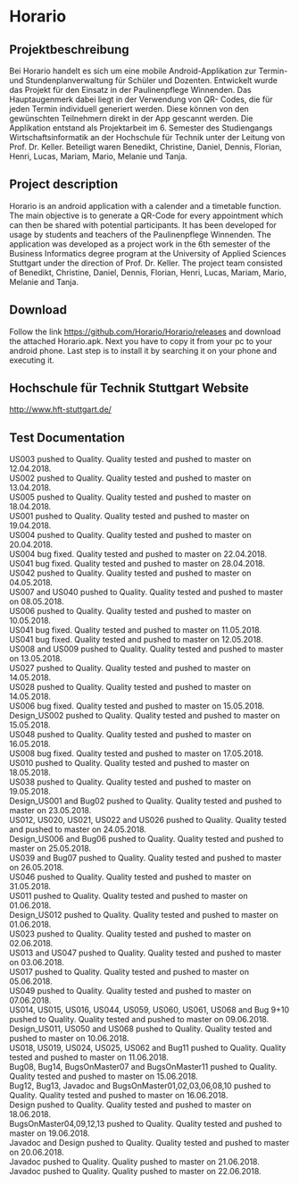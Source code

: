# Horario

## Projektbeschreibung
Bei Horario handelt es sich um eine mobile Android-Applikation zur Termin- und Stundenplanverwaltung für Schüler und Dozenten.
Entwickelt wurde das Projekt für den Einsatz in der Paulinenpflege Winnenden. Das Hauptaugenmerk dabei liegt in der Verwendung von QR-
Codes, die für jeden Termin individuell generiert werden. Diese können von den gewünschten Teilnehmern direkt in der App gescannt 
werden. 
Die Applikation entstand als Projektarbeit im 6. Semester des Studiengangs Wirtschaftsinformatik an der Hochschule für Technik unter 
der Leitung von Prof. Dr. Keller. Beteiligt waren Benedikt, Christine, Daniel, Dennis, Florian, Henri, Lucas, Mariam, Mario, Melanie 
und Tanja.

## Project description
Horario is an android application with a calender and a timetable function. The main objective is to generate a QR-Code for every 
appointment which can then be shared with potential participants. It has been developed for usage by students and teachers of the 
Paulinenpflege Winnenden. 
The application was developed as a project work in the 6th semester of the Business Informatics degree program at the University of 
Applied Sciences Stuttgart under the direction of Prof. Dr. Keller.
The project team consisted of Benedikt, Christine, Daniel, Dennis, Florian, Henri, Lucas, Mariam, Mario, Melanie and Tanja.

## Download
Follow the link https://github.com/Horario/Horario/releases and download the attached Horario.apk. Next you have to copy it from your pc to your android phone. Last step is to install it by searching it on your phone and executing it. 

## Hochschule für Technik Stuttgart Website
http://www.hft-stuttgart.de/


## Test Documentation
US003 pushed to Quality. Quality tested and pushed to master on 12.04.2018.  
US002 pushed to Quality. Quality tested and pushed to master on 13.04.2018.  
US005 pushed to Quality. Quality tested and pushed to master on 18.04.2018.  
US001 pushed to Quality. Quality tested and pushed to master on 19.04.2018.  
US004 pushed to Quality. Quality tested and pushed to master on 20.04.2018.  
US004 bug fixed. Quality tested and pushed to master on 22.04.2018.  
US041 bug fixed. Quality tested and pushed to master on 28.04.2018.  
US042 pushed to Quality. Quality tested and pushed to master on 04.05.2018.  
US007 and US040 pushed to Quality. Quality tested and pushed to master on 08.05.2018.  
US006 pushed to Quality. Quality tested and pushed to master on 10.05.2018.  
US041 bug fixed. Quality tested and pushed to master on 11.05.2018.  
US041 bug fixed. Quality tested and pushed to master on 12.05.2018.  
US008 and US009 pushed to Quality. Quality tested and pushed to master on 13.05.2018.  
US027 pushed to Quality. Quality tested and pushed to master on 14.05.2018.  
US028 pushed to Quality. Quality tested and pushed to master on 14.05.2018.  
US006 bug fixed. Quality tested and pushed to master on 15.05.2018.  
Design_US002 pushed to Quality. Quality tested and pushed to master on 15.05.2018.  
US048 pushed to Quality. Quality tested and pushed to master on 16.05.2018.  
US008 bug fixed. Quality tested and pushed to master on 17.05.2018.  
US010 pushed to Quality. Quality tested and pushed to master on 18.05.2018.     
US038 pushed to Quality. Quality tested and pushed to master on 19.05.2018.  
Design_US001 and Bug02 pushed to Quality. Quality tested and pushed to master on 23.05.2018.  
US012, US020, US021, US022 and US026 pushed to Quality. Quality tested and pushed to master on 24.05.2018.  
Design_US006 and Bug06 pushed to Quality. Quality tested and pushed to master on 25.05.2018.  
US039 and Bug07 pushed to Quality. Quality tested and pushed to master on 26.05.2018.  
US046 pushed to Quality. Quality tested and pushed to master on 31.05.2018.  
US011 pushed to Quality. Quality tested and pushed to master on 01.06.2018.  
Design_US012 pushed to Quality. Quality tested and pushed to master on 01.06.2018.  
US023 pushed to Quality. Quality tested and pushed to master on 02.06.2018.  
US013 and US047 pushed to Quality. Quality tested and pushed to master on 03.06.2018.  
US017 pushed to Quality. Quality tested and pushed to master on 05.06.2018.  
US049 pushed to Quality. Quality tested and pushed to master on 07.06.2018.  
US014, US015, US016, US044, US059, US060, US061, US068 and Bug 9+10 pushed to Quality. Quality tested and pushed to master on 09.06.2018.  
Design_US011, US050 and US068 pushed to Quality. Quality tested and pushed to master on 10.06.2018.  
US018, US019, US024, US025, US062 and Bug11 pushed to Quality. Quality tested and pushed to master on 11.06.2018.  
Bug08, Bug14, BugsOnMaster07 and BugsOnMaster11 pushed to Quality. Quality tested and pushed to master on 15.06.2018.  
Bug12, Bug13, Javadoc and BugsOnMaster01,02,03,06,08,10 pushed to Quality. Quality tested and pushed to master on 16.06.2018.  
Design pushed to Quality. Quality tested and pushed to master on 18.06.2018.  
BugsOnMaster04,09,12,13 pushed to Quality. Quality tested and pushed to master on 19.06.2018.  
Javadoc and Design pushed to Quality. Quality tested and pushed to master on 20.06.2018.  
Javadoc pushed to Quality. Quality pushed to master on 21.06.2018.   
Javadoc pushed to Quality. Quality pushed to master on 22.06.2018.   
